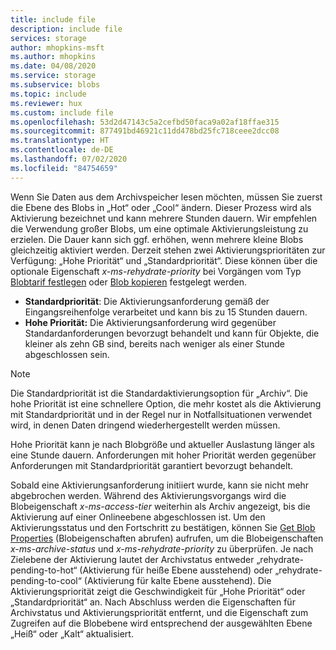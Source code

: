 ```yaml
---
title: include file
description: include file
services: storage
author: mhopkins-msft
ms.author: mhopkins
ms.date: 04/08/2020
ms.service: storage
ms.subservice: blobs
ms.topic: include
ms.reviewer: hux
ms.custom: include file
ms.openlocfilehash: 53d2d47143c5a2cefbd50faca9a02af18ffae315
ms.sourcegitcommit: 877491bd46921c11dd478bd25fc718ceee2dcc08
ms.translationtype: HT
ms.contentlocale: de-DE
ms.lasthandoff: 07/02/2020
ms.locfileid: "84754659"
---
```

Wenn Sie Daten aus dem Archivspeicher lesen möchten, müssen Sie zuerst die Ebene des Blobs in „Hot“ oder „Cool“ ändern. Dieser Prozess wird als Aktivierung bezeichnet und kann mehrere Stunden dauern. Wir empfehlen die Verwendung großer Blobs, um eine optimale Aktivierungsleistung zu erzielen. Die Dauer kann sich ggf. erhöhen, wenn mehrere kleine Blobs gleichzeitig aktiviert werden. Derzeit stehen zwei Aktivierungsprioritäten zur Verfügung: „Hohe Priorität“ und „Standardpriorität“. Diese können über die optionale Eigenschaft *x-ms-rehydrate-priority* bei Vorgängen vom Typ [Blobtarif festlegen](https://docs.microsoft.com/rest/api/storageservices/set-blob-tier) oder [Blob kopieren](https://docs.microsoft.com/rest/api/storageservices/copy-blob) festgelegt werden.

* **Standardpriorität**: Die Aktivierungsanforderung gemäß der Eingangsreihenfolge verarbeitet und kann bis zu 15 Stunden dauern.
* **Hohe Priorität:** Die Aktivierungsanforderung wird gegenüber Standardanforderungen bevorzugt behandelt und kann für Objekte, die kleiner als zehn GB sind, bereits nach weniger als einer Stunde abgeschlossen sein. 

> [!NOTE]
> Die Standardpriorität ist die Standardaktivierungsoption für „Archiv“. Die hohe Priorität ist eine schnellere Option, die mehr kostet als die Aktivierung mit Standardpriorität und in der Regel nur in Notfallsituationen verwendet wird, in denen Daten dringend wiederhergestellt werden müssen.
>
> Hohe Priorität kann je nach Blobgröße und aktueller Auslastung länger als eine Stunde dauern. Anforderungen mit hoher Priorität werden gegenüber Anforderungen mit Standardpriorität garantiert bevorzugt behandelt.

Sobald eine Aktivierungsanforderung initiiert wurde, kann sie nicht mehr abgebrochen werden. Während des Aktivierungsvorgangs wird die Blobeigenschaft *x-ms-access-tier* weiterhin als Archiv angezeigt, bis die Aktivierung auf einer Onlineebene abgeschlossen ist. Um den Aktivierungsstatus und den Fortschritt zu bestätigen, können Sie [Get Blob Properties](https://docs.microsoft.com/rest/api/storageservices/get-blob-properties) (Blobeigenschaften abrufen) aufrufen, um die Blobeigenschaften *x-ms-archive-status* und *x-ms-rehydrate-priority* zu überprüfen. Je nach Zielebene der Aktivierung lautet der Archivstatus entweder „rehydrate-pending-to-hot“ (Aktivierung für heiße Ebene ausstehend) oder „rehydrate-pending-to-cool“ (Aktivierung für kalte Ebene ausstehend). Die Aktivierungspriorität zeigt die Geschwindigkeit für „Hohe Priorität“ oder „Standardpriorität“ an. Nach Abschluss werden die Eigenschaften für Archivstatus und Aktivierungspriorität entfernt, und die Eigenschaft zum Zugreifen auf die Blobebene wird entsprechend der ausgewählten Ebene „Heiß“ oder „Kalt“ aktualisiert.
